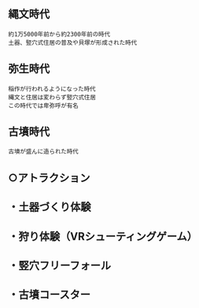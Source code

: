 ## 縄文時代
    約1万5000年前から約2300年前の時代
    土器、竪穴式住居の普及や貝塚が形成された時代
    
## 弥生時代
    稲作が行われるようになった時代
    縄文と住居は変わらず竪穴式住居
    この時代では卑弥呼が有名
    
## 古墳時代
    古墳が盛んに造られた時代
    
## ○アトラクション

## ・土器づくり体験

## ・狩り体験（VRシューティングゲーム）

## ・竪穴フリーフォール

## ・古墳コースター
